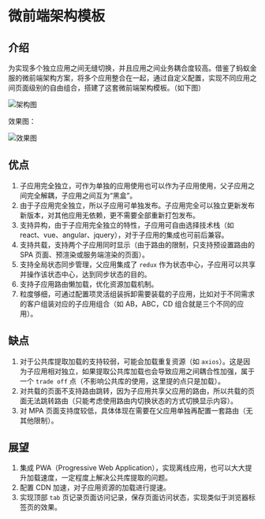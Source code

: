 # 微前端架构模板

## 介绍

为实现多个独立应用之间无缝切换，并且应用之间业务耦合度较高。借鉴了蚂蚁金服的微前端架构方案，将多个应用整合在一起，通过自定义配置，实现不同应用之间页面级别的自由组合，搭建了这套微前端架构模板。（如下图）

![架构图](http://shadows-mall.oss-cn-shenzhen.aliyuncs.com/images/blogs/micro-front/1.png)

效果图：

![效果图](http://shadows-mall.oss-cn-shenzhen.aliyuncs.com/images/blogs/micro-front/2.png)

## 优点

1. 子应用完全独立，可作为单独的应用使用也可以作为子应用使用，父子应用之间完全解耦，子应用之间互为“黑盒”。
2. 由于子应用完全独立，所以子应用可单独发布。子应用完全可以独立更新发布新版本，对其他应用无依赖，更不需要全部重新打包发布。
3. 支持异构，由于子应用完全独立的特性，子应用可自由选择技术栈（如 react、vue、angular、jquery），对于子应用的集成也可前后兼容。
4. 支持共载，支持两个子应用同时显示（由于路由的限制，只支持预设置路由的 SPA 页面、预渲染或服务端渲染的页面）。
5. 支持全局状态同步管理，父应用集成了 `redux` 作为状态中心，子应用可以共享并操作该状态中心，达到同步状态的目的。
6. 支持子应用路由懒加载，优化资源加载机制。
7. 粒度够细，可通过配置项灵活组装拆卸需要装载的子应用，比如对于不同需求的客户组装对应的子应用组合（如 AB，ABC，CD 组合就是三个不同的应用）。

## 缺点

1. 对于公共库提取加载的支持较弱，可能会加载重复资源（如 `axios`）。这是因为子应用相对独立，如果提取公共库加载也会导致应用之间耦合性加强，属于一个 `trade off` 点（不影响公共库的使用，这里提的点只是加载）。
2. 对共载的页面不支持路由跳转，因为子应用共享父应用的路由，所以共载的页面无法跳转路由（只能考虑使用路由内切换状态的方式切换显示内容）。
3. 对 MPA 页面支持度较低，具体体现在需要在父应用单独再配置一套路由（无其他限制）。

## 展望

1. 集成 PWA（Progressive Web Application），实现离线应用，也可以大大提升加载速度，一定程度上解决公共库提取的问题。
2. 配置 CDN 加速，对子应用资源的加载进行提速。
3. 实现顶部 `tab` 页记录页面访问记录，保存页面访问状态，实现类似于浏览器标签页的效果。